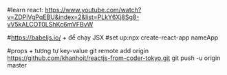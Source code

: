 #learn react: https://www.youtube.com/watch?v=ZDPiVgPqEBU&index=2&list=PLkY6Xj8Sg8-vV5kALCOT0LShKc6mVFBvW

#https://babeljs.io/
    + để chạy JSX
#set up:npx create-react-app nameApp

#props
    + tương tự key-value
git remote add origin https://github.com/khanhoit/reactjs-from-coder-tokyo.git
git push -u origin master